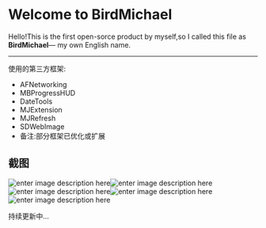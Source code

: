 Welcome to BirdMichael
===================


Hello!This is the first open-sorce product by myself,so I called this file as **BirdMichael**— my own English  name.



----------
使用的第三方框架:


 - AFNetworking
 - MBProgressHUD
 - DateTools
 - MJExtension
 - MJRefresh
 - SDWebImage
 - 备注:部分框架已优化或扩展

 截图
-------------

![enter image description here](http://birdmichael.com/wp-content/uploads/2015/09/QQ20150909-2.png)![enter image description here](http://birdmichael.com/wp-content/uploads/2015/09/QQ20150909-3.png)![enter image description here](http://birdmichael.com/wp-content/uploads/2015/09/QQ20150909-4.png)![enter image description here](http://birdmichael.com/wp-content/uploads/2015/09/QQ20150909-5.png)![enter image description here](http://birdmichael.com/wp-content/uploads/2015/09/QQ20150909-1.png)

持续更新中...



